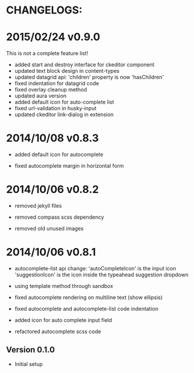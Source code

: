CHANGELOGS:
===========

2015/02/24 v0.9.0
=================

This is not a complete feature list!

 - added start and destroy interface for ckeditor component
 - updated text block design in content-types
 - updated datagrid api: 'children' property is now 'hasChildren'
 - fixed indentation for datagrid code
 - fixed overlay cleanup method
 - updated aura version
 - added default icon for auto-complete list
 - fixed url-validation in husky-input
 - updated ckeditor link-dialog in extension

2014/10/08 v0.8.3
=================

 - added default icon for autocomplete

 - fixed autocomplete margin in horizontal form

2014/10/06 v0.8.2
=================

 - removed jekyll files

 - removed compass scss dependency

 - removed old unused images

2014/10/06 v0.8.1
=================

 - autocomplete-list api change:
   'autoCompleteIcon' is the input icon
   'suggestionIcon' is the icon inside the typeahead suggestion dropdown

 - using template method through sandbox

 - fixed autocomplete rendering on multiline text (show ellipsis)

 - fixed autocomplete and autocomplete-list code indentation

 - added icon for auto complete input field

 - refactored autocomplete scss code


Version 0.1.0
-------------
- Initial setup
